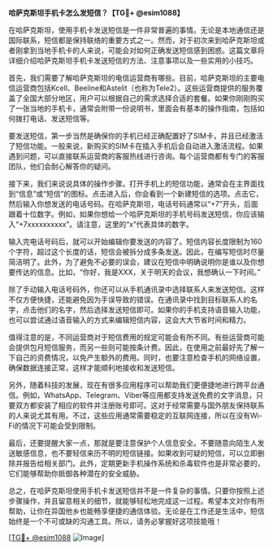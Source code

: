 **哈萨克斯坦手机卡怎么发短信？【TG💪+ @esim1088】**

在哈萨克斯坦，使用手机卡发送短信是一件非常普遍的事情。无论是本地通信还是国际联系，短信都是保持联络的重要方式之一。然而，对于初次来到哈萨克斯坦或者刚拿到当地手机卡的人来说，可能会对如何正确发送短信感到困惑。这篇文章将详细介绍哈萨克斯坦手机卡发送短信的方法、注意事项以及一些实用的小技巧。

首先，我们需要了解哈萨克斯坦的电信运营商有哪些。目前，哈萨克斯坦的主要电信运营商包括Kcell、Beeline和Astelit（也称为Tele2）。这些运营商提供的服务覆盖了全国大部分地区，用户可以根据自己的需求选择合适的套餐。如果你刚刚购买了一张当地的手机卡，通常会附带一份说明书，里面会有基本的操作指南，包括如何拨打电话、发送短信等。

要发送短信，第一步当然是确保你的手机已经正确配置好了SIM卡，并且已经激活了短信功能。一般来说，新购买的SIM卡在插入手机后会自动进入激活流程。如果遇到问题，可以直接联系运营商的客服热线进行咨询。每个运营商都有专门的客服团队，他们会耐心解答你的疑问。

接下来，我们来说说具体的操作步骤。打开手机上的短信功能，通常会在主界面找到“信息”或“短信”的图标。点击进入后，你会看到一个新建短信的选项。点击它，然后输入你想发送的电话号码。在哈萨克斯坦，电话号码通常以“+7”开头，后面跟着十位数字。例如，如果你想给一个哈萨克斯坦的手机号码发送短信，你应该输入“+7xxxxxxxxxx”。请注意，这里的“x”代表具体的数字。

输入完电话号码后，就可以开始编辑你要发送的内容了。短信内容长度限制为160个字符，超过这个长度的话，短信会被拆分成多条发送。因此，在编写短信时尽量简洁明了。此外，为了避免不必要的误会，建议在短信中明确说明你是谁以及你想要传达的信息。比如，“你好，我是XXX，关于明天的会议，我想确认一下时间。”

除了手动输入电话号码外，你还可以从手机通讯录中选择联系人来发送短信。这样不仅方便快捷，还能避免因为手误导致的错误。在通讯录中找到目标联系人的名字，点击他们的名字，然后选择发送短信即可。如果你的手机支持语音输入功能，也可以尝试通过语音输入的方式来编辑短信内容，这会大大节省时间和精力。

值得注意的是，不同运营商对于短信费用的规定可能会有所不同。有些运营商可能会提供包月短信服务，而另一些则可能按条计费。因此，在使用之前最好先了解一下自己的资费情况，以免产生额外的费用。同时，也要注意检查手机的网络设置，确保数据连接正常，这样才能顺利地接收和发送短信。

另外，随着科技的发展，现在有很多应用程序可以帮助我们更便捷地进行跨平台通信。例如，WhatsApp、Telegram、Viber等应用都支持发送免费的文字消息，只要双方都安装了相应的软件并注册账号即可。这对于经常需要与国外朋友保持联系的人来说尤其有用。不过，这些应用通常需要稳定的互联网连接，所以在没有Wi-Fi的情况下可能会受到限制。

最后，还要提醒大家一点，那就是要注意保护个人信息安全。不要随意向陌生人发送敏感信息，也不要轻信来历不明的短信链接。如果收到可疑的短信，可以立即删除并报告给相关部门。此外，定期更新手机操作系统和杀毒软件也是非常必要的，它们能够帮助你抵御各种潜在的安全威胁。

总之，在哈萨克斯坦使用手机卡发送短信并不是一件复杂的事情。只要你按照上述步骤操作，并且留意相关的细节，就能够轻松地完成这一过程。希望本文对你有所帮助，让你在异国他乡也能畅享便捷的通信体验。无论是在工作还是生活中，短信始终是一个不可或缺的沟通工具。所以，请务必掌握好这项技能哦！

[[TG💪+ @esim1088](https://t.me/s/esim1088) ![Image](https://i.postimg.cc/4NQfJmqS/Snipaste-2025-05-13-00-14-12.png)]